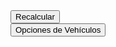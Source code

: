 <div id="cargaAppMenu" class="navbar"></div>
<button onclick="tratarOpMenu(this)" class="dropbtn" value="recalcular">Recalcular</button>
<div id="menuVehiculos" class="dropdown">
	<button onclick="tratarOpMenu(this)" class="dropbtn" value="vehiculos">Opciones de Vehículos</button>
	<div id="dropdownVehiculos" class="dropdown-content"></div>
</div>
	
<div id="Diagrama" style="position: relative; height: 450px; width: 100%;"></div>

<script>
	window.addEventListener("load", inicializarMenu);
	window.addEventListener("load", inicializarVeh(tiposVeh[0]));
</script> 

<script src="{{ "/distribucionCargas/javascripts/configVeh.js" | prepend: site.baseurl}}"></script>
<script src="{{ "/distribucionCargas/javascripts/calculadorDistribCargas.js" | prepend: site.baseurl}}"></script>

<script type="text/javascript"
        src="https://www.google.com/jsapi?autoload={
			'modules':[{
            'name':'visualization',
            'version':'1',
            'packages':['corechart']
        }]
    }">
</script>
